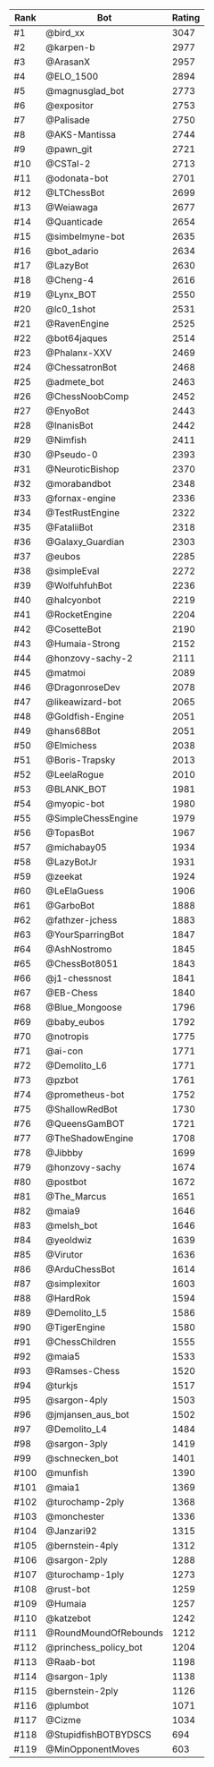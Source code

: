 Rank|Bot|Rating
---|---|---
#1|@bird_xx|3047
#2|@karpen-b|2977
#3|@ArasanX|2957
#4|@ELO_1500|2894
#5|@magnusglad_bot|2773
#6|@expositor|2753
#7|@Palisade|2750
#8|@AKS-Mantissa|2744
#9|@pawn_git|2721
#10|@CSTal-2|2713
#11|@odonata-bot|2701
#12|@LTChessBot|2699
#13|@Weiawaga|2677
#14|@Quanticade|2654
#15|@simbelmyne-bot|2635
#16|@bot_adario|2634
#17|@LazyBot|2630
#18|@Cheng-4|2616
#19|@Lynx_BOT|2550
#20|@lc0_1shot|2531
#21|@RavenEngine|2525
#22|@bot64jaques|2514
#23|@Phalanx-XXV|2469
#24|@ChessatronBot|2468
#25|@admete_bot|2463
#26|@ChessNoobComp|2452
#27|@EnyoBot|2443
#28|@InanisBot|2442
#29|@Nimfish|2411
#30|@Pseudo-0|2393
#31|@NeuroticBishop|2370
#32|@morabandbot|2348
#33|@fornax-engine|2336
#34|@TestRustEngine|2322
#35|@FataliiBot|2318
#36|@Galaxy_Guardian|2303
#37|@eubos|2285
#38|@simpleEval|2272
#39|@WolfuhfuhBot|2236
#40|@halcyonbot|2219
#41|@RocketEngine|2204
#42|@CosetteBot|2190
#43|@Humaia-Strong|2152
#44|@honzovy-sachy-2|2111
#45|@matmoi|2089
#46|@DragonroseDev|2078
#47|@likeawizard-bot|2065
#48|@Goldfish-Engine|2051
#49|@hans68Bot|2051
#50|@Elmichess|2038
#51|@Boris-Trapsky|2013
#52|@LeelaRogue|2010
#53|@BLANK_BOT|1981
#54|@myopic-bot|1980
#55|@SimpleChessEngine|1979
#56|@TopasBot|1967
#57|@michabay05|1934
#58|@LazyBotJr|1931
#59|@zeekat|1924
#60|@LeElaGuess|1906
#61|@GarboBot|1888
#62|@fathzer-jchess|1883
#63|@YourSparringBot|1847
#64|@AshNostromo|1845
#65|@ChessBot8051|1843
#66|@j1-chessnost|1841
#67|@EB-Chess|1840
#68|@Blue_Mongoose|1796
#69|@baby_eubos|1792
#70|@notropis|1775
#71|@ai-con|1771
#72|@Demolito_L6|1771
#73|@pzbot|1761
#74|@prometheus-bot|1752
#75|@ShallowRedBot|1730
#76|@QueensGamBOT|1721
#77|@TheShadowEngine|1708
#78|@Jibbby|1699
#79|@honzovy-sachy|1674
#80|@postbot|1672
#81|@The_Marcus|1651
#82|@maia9|1646
#83|@melsh_bot|1646
#84|@yeoldwiz|1639
#85|@Virutor|1636
#86|@ArduChessBot|1614
#87|@simplexitor|1603
#88|@HardRok|1594
#89|@Demolito_L5|1586
#90|@TigerEngine|1580
#91|@ChessChildren|1555
#92|@maia5|1533
#93|@Ramses-Chess|1520
#94|@turkjs|1517
#95|@sargon-4ply|1503
#96|@jmjansen_aus_bot|1502
#97|@Demolito_L4|1484
#98|@sargon-3ply|1419
#99|@schnecken_bot|1401
#100|@munfish|1390
#101|@maia1|1369
#102|@turochamp-2ply|1368
#103|@monchester|1336
#104|@Janzari92|1315
#105|@bernstein-4ply|1312
#106|@sargon-2ply|1288
#107|@turochamp-1ply|1273
#108|@rust-bot|1259
#109|@Humaia|1257
#110|@katzebot|1242
#111|@RoundMoundOfRebounds|1212
#112|@princhess_policy_bot|1204
#113|@Raab-bot|1198
#114|@sargon-1ply|1138
#115|@bernstein-2ply|1126
#116|@plumbot|1071
#117|@Cizme|1034
#118|@StupidfishBOTBYDSCS|694
#119|@MinOpponentMoves|603
